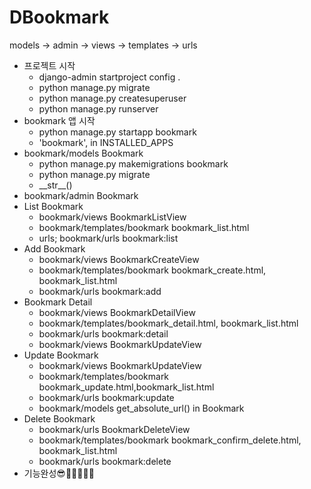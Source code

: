 # DBookmark
models -> admin -> views -> templates -> urls
- 프로젝트 시작
    - django-admin startproject config .
    - python manage.py migrate
    - python manage.py createsuperuser
    - python manage.py runserver
- bookmark 앱 시작
  - python manage.py startapp bookmark
  - 'bookmark', in INSTALLED_APPS
- bookmark/models Bookmark
  - python manage.py makemigrations bookmark
  - python manage.py migrate
  - \_\_str\_\_()
- bookmark/admin Bookmark
- List Bookmark
  - bookmark/views BookmarkListView
  - bookmark/templates/bookmark bookmark_list.html
  - urls; bookmark/urls bookmark:list
- Add Bookmark 
  - bookmark/views BookmarkCreateView
  - bookmark/templates/bookmark bookmark_create.html, bookmark_list.html
  - bookmark/urls bookmark:add
- Bookmark Detail
  - bookmark/views BookmarkDetailView
  - bookmark/templates/bookmark_detail.html, bookmark_list.html
  - bookmark/urls bookmark:detail
  - bookmark/views BookmarkUpdateView
- Update Bookmark
  - bookmark/views BookmarkUpdateView
  - bookmark/templates/bookmark bookmark_update.html,bookmark_list.html
  - bookmark/urls bookmark:update
  - bookmark/models get_absolute_url() in Bookmark
- Delete Bookmark
  - bookmark/urls BookmarkDeleteView
  - bookmark/templates/bookmark bookmark_confirm_delete.html, bookmark_list.html
  - bookmark/urls bookmark:delete
- 기능완성😎🧠👨‍💻👩‍💻